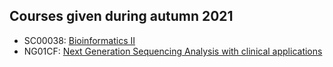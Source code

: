 ## Courses given during autumn 2021

  * SC00038: [Bioinformatics II](https://github.com/bcfgothenburg/HT22/wiki/Bioinformatics-II)
  * NG01CF:  [Next Generation Sequencing Analysis with clinical applications](https://github.com/bcfgothenburg/HT22/wiki/Next-Generation-Sequencing-Analysis-with-clinical-applications) 

 
